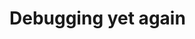# Debugging yet again
<img src="https://s3.amazonaws.com/intranet-projects-files/holbertonschool-sysadmin_devops/313/frdkCrb.jpg" alt="" loading="lazy" style="">